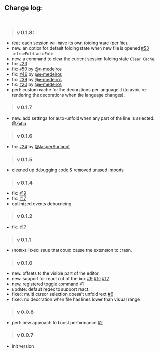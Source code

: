 ## Change log:

<br/>

> ### v 0.1.8:
- feat: each session will have its own folding state (per file).
- new: an option for default folding state when new file is opened [#53](https://github.com/moalamri/vscode-inline-fold/issues/53) `inlineFold.autoFold`
- new: a command to clear the current session folding state `Clear Cache`.
- fix: [#23](https://github.com/moalamri/vscode-inline-fold/issues/23)
- fix: [#50](https://github.com/moalamri/vscode-inline-fold/issues/50) by [@e-medeiros](https://github.com/e-medeiros)
- fix: [#46](https://github.com/moalamri/vscode-inline-fold/issues/46) by [@e-medeiros](https://github.com/e-medeiros)
- fix: [#39](https://github.com/moalamri/vscode-inline-fold/issues/39) by [@e-medeiros](https://github.com/e-medeiros)
- fix: [#20](https://github.com/moalamri/vscode-inline-fold/issues/20) by [@e-medeiros](https://github.com/e-medeiros)
- perf: custom cache for the decorations per languageid (to avoid re-rendering the decorations when the language changes).

> ### v 0.1.7
- new: add settings for auto-unfold when any part of the line is selected. [@Zoha](https://github.com/Zoha)

> ### v 0.1.6
- fix: [#24](https://github.com/moalamri/vscode-inline-fold/issues/24) by [@JasperSurmont](https://github.com/JasperSurmont)

> ### v 0.1.5
- cleaned up debugging code & removed unused imports

> ### v 0.1.4
- fix: [#19](https://github.com/moalamri/vscode-inline-fold/issues/19)
- fix: [#17](https://github.com/moalamri/vscode-inline-fold/issues/17)
- optimized events debouncing.

> ### v 0.1.2
- fix: [#17](https://github.com/moalamri/vscode-inline-fold/issues/17)

> ### v 0.1.1
- (hotfix) Fixed issue that could cause the extension to crash.

> ### v 0.1.0
- new: offsets to the visible part of the editor.
- new: support for react out of the box [#9](https://github.com/moalamri/vscode-inline-fold/issues/9) [#10](https://github.com/moalamri/vscode-inline-fold/issues/10) [#12](https://github.com/moalamri/vscode-inline-fold/issues/12)
- new: registered toggle command [#1](https://github.com/moalamri/vscode-inline-fold/issues/1)
- update: default regex to support react.
- fixed: multi cursor selection doesn't unfold text [#6](https://github.com/moalamri/vscode-inline-fold/issues/6)
- fixed: no decoration when file has lines lower than visiual range

> ### v 0.0.8
- perf: new approach to boost performance [#2](https://github.com/moalamri/vscode-inline-fold/issues/2)

> ### v 0.0.7
- init version